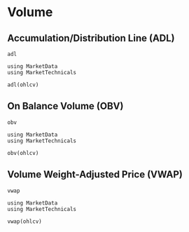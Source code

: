 # Volume

## Accumulation/Distribution Line (ADL)

```@docs
adl
```

```@repl
using MarketData
using MarketTechnicals

adl(ohlcv)
```

## On Balance Volume (OBV)

```@docs
obv
```

```@repl
using MarketData
using MarketTechnicals

obv(ohlcv)
```

## Volume Weight-Adjusted Price (VWAP)

```@docs
vwap
```

```@repl
using MarketData
using MarketTechnicals

vwap(ohlcv)
```
